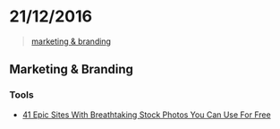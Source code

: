 # 21/12/2016

> [marketing & branding](marketing--branding)


## Marketing & Branding

### Tools
- [41 Epic Sites With Breathtaking Stock Photos You Can Use For Free](https://medium.com/the-mission/these-41-epic-sites-have-breathtaking-stock-photos-you-can-use-for-free-30407b175f45#.prmm74bee)

